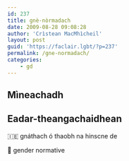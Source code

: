 ```yaml
---
id: 237
title: gnè-nòrmadach
date: 2009-08-28 09:08:28
author: 'Crìstean MacMhìcheil'
layout: post
guid: 'https://faclair.lgbt/?p=237'
permalink: /gne-normadach/
categories:
    - gd
---
```


## Mìneachadh

## Eadar-theangachaidhean

&#x1f1ee;&#x1f1ea; gnáthach ó thaobh na hinscne de

&#x1f3f4;&#xe0067;&#xe0062;&#xe0065;&#xe006e;&#xe0067;&#xe007f; gender normative
